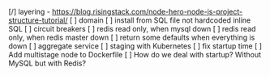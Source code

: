 [/] layering - https://blog.risingstack.com/node-hero-node-js-project-structure-tutorial/
[ ] domain
[ ] install from SQL file not hardcoded inline SQL
[ ] circuit breakers
[ ] redis read only, when mysql down
[ ] redis read only, when redis master down
[ ] return some defaults when everything is down
[ ] aggregate service
[ ] staging with Kubernetes
[ ] fix startup time
[ ] Add multistage node to Dockerfile
[ ] How do we deal with startup? Without MySQL but with Redis?